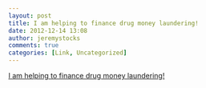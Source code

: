 ```yaml
---
layout: post
title: I am helping to finance drug money laundering!
date: 2012-12-14 13:08
author: jeremystocks
comments: true
categories: [Link, Uncategorized]
---
```

<p><a href="http://www.rollingstone.com/politics/blogs/taibblog/outrageous-hsbc-settlement-proves-the-drug-war-is-a-joke-20121213" title="I am helping to finance drug money laundering!">I am helping to finance drug money laundering!</a></p>
